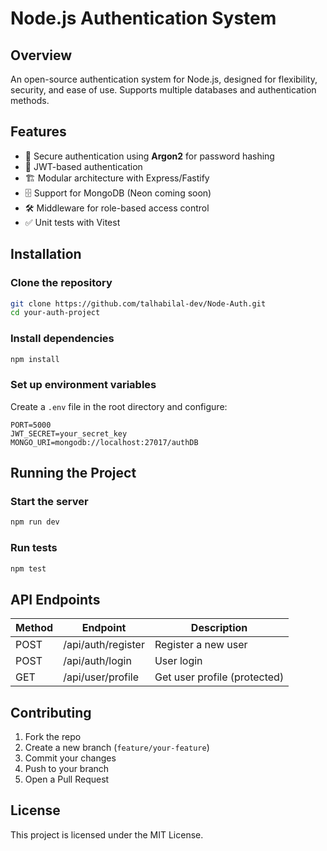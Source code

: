 # Node.js Authentication System

## Overview

An open-source authentication system for Node.js, designed for flexibility, security, and ease of use. Supports multiple databases and authentication methods.

## Features

- 🔐 Secure authentication using **Argon2** for password hashing
- 🔑 JWT-based authentication
- 🏗️ Modular architecture with Express/Fastify
- 🗄️ Support for MongoDB (Neon coming soon)
- 🛠️ Middleware for role-based access control
- ✅ Unit tests with Vitest

## Installation

### Clone the repository

```sh
git clone https://github.com/talhabilal-dev/Node-Auth.git
cd your-auth-project
```

### Install dependencies

```sh
npm install
```

### Set up environment variables

Create a `.env` file in the root directory and configure:

```
PORT=5000
JWT_SECRET=your_secret_key
MONGO_URI=mongodb://localhost:27017/authDB
```

## Running the Project

### Start the server

```sh
npm run dev
```

### Run tests

```sh
npm test
```

## API Endpoints

| Method | Endpoint           | Description                  |
| ------ | ------------------ | ---------------------------- |
| POST   | /api/auth/register | Register a new user          |
| POST   | /api/auth/login    | User login                   |
| GET    | /api/user/profile  | Get user profile (protected) |

## Contributing

1. Fork the repo
2. Create a new branch (`feature/your-feature`)
3. Commit your changes
4. Push to your branch
5. Open a Pull Request

## License

This project is licensed under the MIT License.
